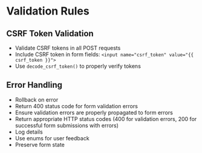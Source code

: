 # Validation Rules
## CSRF Token Validation
- Validate CSRF tokens in all POST requests
- Include CSRF token in form fields: `<input name="csrf_token" value="{{ csrf_token }}">`
- Use `decode_csrf_token()` to properly verify tokens

## Error Handling
- Rollback on error
- Return 400 status code for form validation errors
- Ensure validation errors are properly propagated to form errors
- Return appropriate HTTP status codes (400 for validation errors, 200 for successful form submissions with errors)
- Log details
- Use enums for user feedback
- Preserve form state

